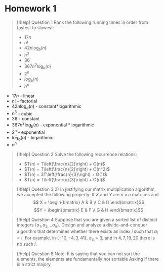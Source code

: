 # Homework 1

> [!help] Question 1
> Rank the following running times in order from fastest to slowest:
> - $17n$
> - $n!$
> -  $42n\log_b (n)$
> -  $n^3$
> -  $36$
> -  $367n^2\log_b (n)$
> - $2^n$
> - $log_b(n)$
> -  $n^n$

- $17n$ - linear
- $n!$ - factorial
-  $42n\log_b (n)$ - constant\*logarithmic
- $n^3$ - cubic
- $36$ - constant
- $367n^2\log_b (n)$ - exponential \* logarithmic
- $2^n$ - exponential 
- $log_b(n)$ - logarithmic
- $n^n$

> [!help] Question 2
> Solve the following recurrence relations:
> - $T(n) = T\left(\frac{n}{2}\right) + O(n)$
> - $T(n) = T\left(\frac{n}{2}\right) + O(n^2)$
> - $T(n) = 3T\left(\frac{n}{3}\right) + O(1)$
> - $T(n) = T\left(\frac{n}{3}\right) + O(n)$

> [!help] Question 3
> 2) In justifying our matrix multiplication algorithm, we accepted the following property: If $X$ and $Y$ are $n × n$ matrices and 
>  $$ X = \begin{bmatrix} A & B \\ C & D \end{bmatrix}$$ $$Y = \begin{bmatrix} E & F \\ G & H \end{bmatrix}$$

> [!help] Question 4
> Suppose that you are given a sorted list of distinct integers $\{{a_1, a_{2,}\dots a_n}\}$. Design and analyze a divide-and-conquer algorithm that determines whether there exists an index $i$ such that $a_i = i.$ For example, in $\{{−10, −4, 3, 41}\}$, $a_3 = 3$, and in ${4, 7, 19, 20}$ there is no such $i$.

> [!help] Question 8
> Note: It is saying that you can not sort the elements, the elements are fundamentally not sortable 
> Asking if there is a strict majory